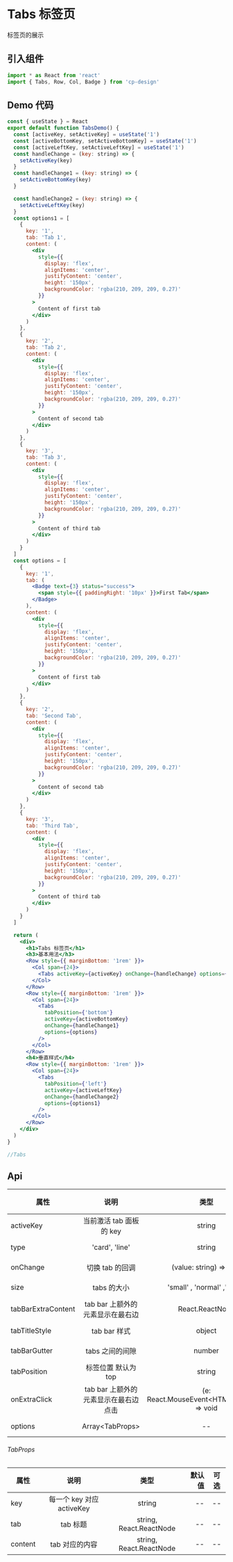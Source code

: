 <!-- prettier-ignore -->
# Tabs 标签页

标签页的展示

## 引入组件

```jsx
import * as React from 'react'
import { Tabs, Row, Col, Badge } from 'cp-design'
```

## Demo 代码

```jsx
const { useState } = React
export default function TabsDemo() {
  const [activeKey, setActiveKey] = useState('1')
  const [activeBottomKey, setActiveBottomKey] = useState('1')
  const [activeLeftKey, setActiveLeftKey] = useState('1')
  const handleChange = (key: string) => {
    setActiveKey(key)
  }
  const handleChange1 = (key: string) => {
    setActiveBottomKey(key)
  }

  const handleChange2 = (key: string) => {
    setActiveLeftKey(key)
  }
  const options1 = [
    {
      key: '1',
      tab: 'Tab 1',
      content: (
        <div
          style={{
            display: 'flex',
            alignItems: 'center',
            justifyContent: 'center',
            height: '150px',
            backgroundColor: 'rgba(210, 209, 209, 0.27)'
          }}
        >
          Content of first tab
        </div>
      )
    },
    {
      key: '2',
      tab: 'Tab 2',
      content: (
        <div
          style={{
            display: 'flex',
            alignItems: 'center',
            justifyContent: 'center',
            height: '150px',
            backgroundColor: 'rgba(210, 209, 209, 0.27)'
          }}
        >
          Content of second tab
        </div>
      )
    },
    {
      key: '3',
      tab: 'Tab 3',
      content: (
        <div
          style={{
            display: 'flex',
            alignItems: 'center',
            justifyContent: 'center',
            height: '150px',
            backgroundColor: 'rgba(210, 209, 209, 0.27)'
          }}
        >
          Content of third tab
        </div>
      )
    }
  ]
  const options = [
    {
      key: '1',
      tab: (
        <Badge text={3} status="success">
          <span style={{ paddingRight: '10px' }}>First Tab</span>
        </Badge>
      ),
      content: (
        <div
          style={{
            display: 'flex',
            alignItems: 'center',
            justifyContent: 'center',
            height: '150px',
            backgroundColor: 'rgba(210, 209, 209, 0.27)'
          }}
        >
          Content of first tab
        </div>
      )
    },
    {
      key: '2',
      tab: 'Second Tab',
      content: (
        <div
          style={{
            display: 'flex',
            alignItems: 'center',
            justifyContent: 'center',
            height: '150px',
            backgroundColor: 'rgba(210, 209, 209, 0.27)'
          }}
        >
          Content of second tab
        </div>
      )
    },
    {
      key: '3',
      tab: 'Third Tab',
      content: (
        <div
          style={{
            display: 'flex',
            alignItems: 'center',
            justifyContent: 'center',
            height: '150px',
            backgroundColor: 'rgba(210, 209, 209, 0.27)'
          }}
        >
          Content of third tab
        </div>
      )
    }
  ]

  return (
    <div>
      <h1>Tabs 标签页</h1>
      <h3>基本用法</h3>
      <Row style={{ marginBottom: '1rem' }}>
        <Col span={24}>
          <Tabs activeKey={activeKey} onChange={handleChange} options={options} />
        </Col>
      </Row>
      <Row style={{ marginBottom: '1rem' }}>
        <Col span={24}>
          <Tabs
            tabPosition={'bottom'}
            activeKey={activeBottomKey}
            onChange={handleChange1}
            options={options}
          />
        </Col>
      </Row>
      <h4>垂直样式</h4>
      <Row style={{ marginBottom: '1rem' }}>
        <Col span={24}>
          <Tabs
            tabPosition={'left'}
            activeKey={activeLeftKey}
            onChange={handleChange2}
            options={options1}
          />
        </Col>
      </Row>
    </div>
  )
}

//Tabs
```

## Api

| 属性               |                 说明                  |                    类型                     |   默认值 | 可选 |
| ------------------ | :-----------------------------------: | :-----------------------------------------: | -------: | :--: |
| activeKey          |        当前激活 tab 面板的 key        |                   string                    |       -- |  --  |
| type               |            'card', 'line'             |                   string                    |   'line' |  --  |
| onChange           |            切换 tab 的回调            |           (value: string) => void           |       -- |  --  |
| size               |              tabs 的大小              |         'small' , 'normal' ,'large'         | 'normal' |  --  |
| tabBarExtraContent |   tab bar 上额外的元素显示在最右边    |               React.ReactNode               |       -- |  --  |
| tabTitleStyle      |             tab bar 样式              |                   object                    |       -- |  --  |
| tabBarGutter       |            tabs 之间的间隙            |                   number                    |       -- |  --  |
| tabPosition        |          标签位置 默认为 top          |                   string                    |    ‘top’ |  --  |
| onExtraClick       | tab bar 上额外的元素显示在最右边 点击 | (e: React.MouseEvent\<HTMLElement>) => void |       -- |  --  |
| options            |           Array\<TabProps>            |                     --                      |       -- |  --  |

###### TabProps

| 属性    |           说明            |          类型           | 默认值 | 可选 |
| ------- | :-----------------------: | :---------------------: | -----: | :--: |
| key     | 每一个 key 对应 activeKey |         string          |     -- |  --  |
| tab     |         tab 标题          | string, React.ReactNode |     -- |  --  |
| content |      tab 对应的内容       | string, React.ReactNode |     -- |  --  |

